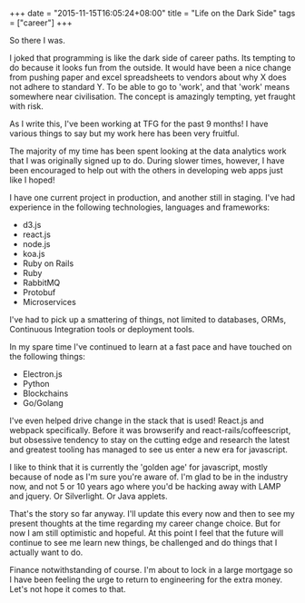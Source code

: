 +++
date = "2015-11-15T16:05:24+08:00"
title = "Life on the Dark Side"
tags = ["career"]
+++

So there I was.

I joked that programming is like the dark side of career paths. Its tempting to do because it looks fun from the outside. It would have been a nice change from pushing paper and excel spreadsheets to vendors about why X does not adhere to standard Y. To be able to go to 'work', and that 'work' means somewhere near civilisation. The concept is amazingly tempting, yet fraught with risk.

As I write this, I've been working at TFG for the past 9 months! I have various things to say but my work here has been very fruitful.

The majority of my time has been spent looking at the data analytics work that I was originally signed up to do. During slower times, however, I have been encouraged to help out with the others in developing web apps just like I hoped!

I have one current project in production, and another still in staging. I've had experience in the following technologies, languages and frameworks:

- d3.js
- react.js
- node.js
- koa.js
- Ruby on Rails
- Ruby
- RabbitMQ
- Protobuf
- Microservices

I've had to pick up a smattering of things, not limited to databases, ORMs, Continuous Integration tools or deployment tools.

In my spare time I've continued to learn at a fast pace and have touched on the following things:

- Electron.js
- Python
- Blockchains
- Go/Golang

I've even helped drive change in the stack that is used! React.js and webpack specifically. Before it was browserify and react-rails/coffeescript, but obsessive tendency to stay on the cutting edge and research the latest and greatest tooling has managed to see us enter a new era for javascript.

I like to think that it is currently the 'golden age' for javascript, mostly because of node as I'm sure you're aware of. I'm glad to be in the industry now, and not 5 or 10 years ago where you'd be hacking away with LAMP and jquery. Or Silverlight. Or Java applets.

That's the story so far anyway. I'll update this every now and then to see my present thoughts at the time regarding my career change choice. But for now I am still optimistic and hopeful. At this point I feel that the future will continue to see me learn new things, be challenged and do things that I actually want to do.

Finance notwithstanding of course. I'm about to lock in a large mortgage so I have been feeling the urge to return to engineering for the extra money. Let's not hope it comes to that.
